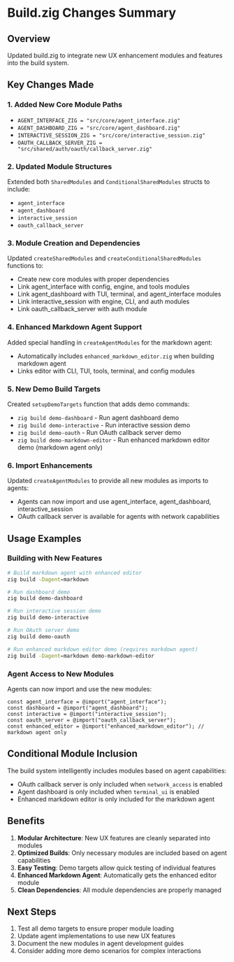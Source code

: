 # Build.zig Changes Summary

## Overview
Updated build.zig to integrate new UX enhancement modules and features into the build system.

## Key Changes Made

### 1. Added New Core Module Paths
- `AGENT_INTERFACE_ZIG = "src/core/agent_interface.zig"`
- `AGENT_DASHBOARD_ZIG = "src/core/agent_dashboard.zig"`
- `INTERACTIVE_SESSION_ZIG = "src/core/interactive_session.zig"`
- `OAUTH_CALLBACK_SERVER_ZIG = "src/shared/auth/oauth/callback_server.zig"`

### 2. Updated Module Structures
Extended both `SharedModules` and `ConditionalSharedModules` structs to include:
- `agent_interface`
- `agent_dashboard`
- `interactive_session`
- `oauth_callback_server`

### 3. Module Creation and Dependencies
Updated `createSharedModules` and `createConditionalSharedModules` functions to:
- Create new core modules with proper dependencies
- Link agent_interface with config, engine, and tools modules
- Link agent_dashboard with TUI, terminal, and agent_interface modules
- Link interactive_session with engine, CLI, and auth modules
- Link oauth_callback_server with auth module

### 4. Enhanced Markdown Agent Support
Added special handling in `createAgentModules` for the markdown agent:
- Automatically includes `enhanced_markdown_editor.zig` when building markdown agent
- Links editor with CLI, TUI, tools, terminal, and config modules

### 5. New Demo Build Targets
Created `setupDemoTargets` function that adds demo commands:
- `zig build demo-dashboard` - Run agent dashboard demo
- `zig build demo-interactive` - Run interactive session demo
- `zig build demo-oauth` - Run OAuth callback server demo
- `zig build demo-markdown-editor` - Run enhanced markdown editor demo (markdown agent only)

### 6. Import Enhancements
Updated `createAgentModules` to provide all new modules as imports to agents:
- Agents can now import and use agent_interface, agent_dashboard, interactive_session
- OAuth callback server is available for agents with network capabilities

## Usage Examples

### Building with New Features
```bash
# Build markdown agent with enhanced editor
zig build -Dagent=markdown

# Run dashboard demo
zig build demo-dashboard

# Run interactive session demo
zig build demo-interactive

# Run OAuth server demo
zig build demo-oauth

# Run enhanced markdown editor demo (requires markdown agent)
zig build -Dagent=markdown demo-markdown-editor
```

### Agent Access to New Modules
Agents can now import and use the new modules:
```zig
const agent_interface = @import("agent_interface");
const dashboard = @import("agent_dashboard");
const interactive = @import("interactive_session");
const oauth_server = @import("oauth_callback_server");
const enhanced_editor = @import("enhanced_markdown_editor"); // markdown agent only
```

## Conditional Module Inclusion
The build system intelligently includes modules based on agent capabilities:
- OAuth callback server is only included when `network_access` is enabled
- Agent dashboard is only included when `terminal_ui` is enabled
- Enhanced markdown editor is only included for the markdown agent

## Benefits
1. **Modular Architecture**: New UX features are cleanly separated into modules
2. **Optimized Builds**: Only necessary modules are included based on agent capabilities
3. **Easy Testing**: Demo targets allow quick testing of individual features
4. **Enhanced Markdown Agent**: Automatically gets the enhanced editor module
5. **Clean Dependencies**: All module dependencies are properly managed

## Next Steps
1. Test all demo targets to ensure proper module loading
2. Update agent implementations to use new UX features
3. Document the new modules in agent development guides
4. Consider adding more demo scenarios for complex interactions